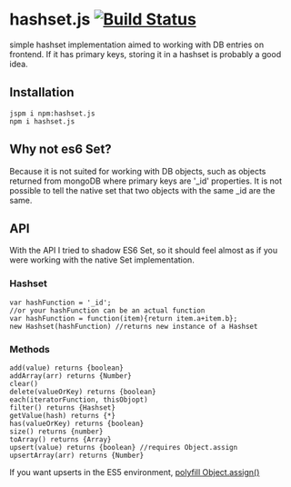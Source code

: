 # hashset.js [![Build Status](https://travis-ci.org/capaj/hashset.js.svg?branch=master)](https://travis-ci.org/capaj/hashset.js)
simple hashset implementation aimed to working with DB entries on frontend. If it has primary keys, storing it in a hashset is probably a good idea.

## Installation
```
jspm i npm:hashset.js
npm i hashset.js
```

## Why not es6 Set?
Because it is not suited for working with DB objects, such as objects returned from mongoDB where primary keys are '_id' properties. It is not possible to tell the native set that two objects with the same _id are the same.

## API
With the API I tried to shadow ES6 Set, so it should feel almost as if you were working with the native Set implementation.

### Hashset
```
var hashFunction = '_id';
//or your hashFunction can be an actual function
var hashFunction = function(item){return item.a+item.b};
new Hashset(hashFunction) //returns new instance of a Hashset
```

### Methods
```
add(value) returns {boolean}
addArray(arr) returns {Number}
clear()
delete(valueOrKey) returns {boolean}
each(iteratorFunction, thisObjopt)
filter() returns {Hashset}
getValue(hash) returns {*}
has(valueOrKey) returns {boolean}
size() returns {number}
toArray() returns {Array}
upsert(value) returns {boolean}	//requires Object.assign
upsertArray(arr) returns {Number}
```

If you want upserts in the ES5 environment, [polyfill Object.assign()](https://developer.mozilla.org/en/docs/Web/JavaScript/Reference/Global_Objects/Object/assign)